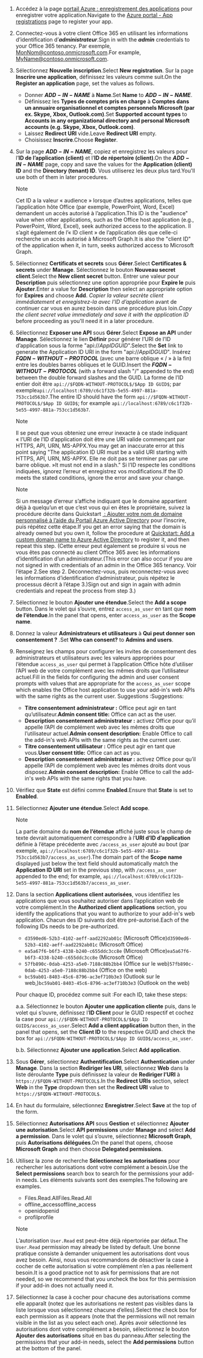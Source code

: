 

1. <span data-ttu-id="d5cac-101">Accédez à la page [portail Azure : enregistrement des applications](https://go.microsoft.com/fwlink/?linkid=2083908) pour enregistrer votre application.</span><span class="sxs-lookup"><span data-stu-id="d5cac-101">Navigate to the [Azure portal - App registrations](https://go.microsoft.com/fwlink/?linkid=2083908) page to register your app.</span></span>

1. <span data-ttu-id="d5cac-102">Connectez-vous à votre client Office 365 en utilisant les informations d’identification d’***administrateur***.</span><span class="sxs-lookup"><span data-stu-id="d5cac-102">Sign in with the ***admin*** credentials to your Office 365 tenancy.</span></span> <span data-ttu-id="d5cac-103">Par exemple, MonNom@contoso.onmicrosoft.com.</span><span class="sxs-lookup"><span data-stu-id="d5cac-103">For example, MyName@contoso.onmicrosoft.com.</span></span>

1. <span data-ttu-id="d5cac-104">Sélectionnez **Nouvelle inscription**.</span><span class="sxs-lookup"><span data-stu-id="d5cac-104">Select **New registration**.</span></span> <span data-ttu-id="d5cac-105">Sur la page **Inscrire une application**, définissez les valeurs comme suit.</span><span class="sxs-lookup"><span data-stu-id="d5cac-105">On the **Register an application** page, set the values as follows.</span></span>

    * <span data-ttu-id="d5cac-106">Donner **$ADD-IN-NAME$** à **Name**.</span><span class="sxs-lookup"><span data-stu-id="d5cac-106">Set **Name** to **$ADD-IN-NAME$**.</span></span>
    * <span data-ttu-id="d5cac-107">Définissez les **Types de comptes pris en charge** à **Comptes dans un annuaire organisationnel et comptes personnels Microsoft (par ex. Skype, Xbox, Outlook.com)**.</span><span class="sxs-lookup"><span data-stu-id="d5cac-107">Set **Supported account types** to **Accounts in any organizational directory and personal Microsoft accounts (e.g. Skype, Xbox, Outlook.com)**.</span></span>
    * <span data-ttu-id="d5cac-108">Laissez **Redirect URI** vide.</span><span class="sxs-lookup"><span data-stu-id="d5cac-108">Leave **Redirect URI** empty.</span></span>
    * <span data-ttu-id="d5cac-109">Choisissez **Inscrire**.</span><span class="sxs-lookup"><span data-stu-id="d5cac-109">Choose **Register**.</span></span>

1. <span data-ttu-id="d5cac-110">Sur la page **$ADD-IN-NAME$**, copiez et enregistrez les valeurs pour l’**ID de l’application (client)** et l’**ID de répertoire (client)**.</span><span class="sxs-lookup"><span data-stu-id="d5cac-110">On the **$ADD-IN-NAME$** page, copy and save the values for the **Application (client) ID** and the **Directory (tenant) ID**.</span></span> <span data-ttu-id="d5cac-111">Vous utiliserez les deux plus tard.</span><span class="sxs-lookup"><span data-stu-id="d5cac-111">You'll use both of them in later procedures.</span></span>

    > [!NOTE]
    > <span data-ttu-id="d5cac-112">Cet ID a la valeur « audience » lorsque d’autres applications, telles que l’application hôte Office (par exemple, PowerPoint, Word, Excel) demandent un accès autorisé à l’application.</span><span class="sxs-lookup"><span data-stu-id="d5cac-112">This ID is the "audience" value when other applications, such as the Office host application (e.g., PowerPoint, Word, Excel), seek authorized access to the application.</span></span> <span data-ttu-id="d5cac-113">Il s’agit également de l’« ID client » de l’application dès que celle-ci recherche un accès autorisé à Microsoft Graph.</span><span class="sxs-lookup"><span data-stu-id="d5cac-113">It is also the "client ID" of the application when it, in turn, seeks authorized access to Microsoft Graph.</span></span>

1. <span data-ttu-id="d5cac-114">Sélectionnez **Certificats et secrets** sous **Gérer**.</span><span class="sxs-lookup"><span data-stu-id="d5cac-114">Select **Certificates & secrets** under **Manage**.</span></span> <span data-ttu-id="d5cac-115">Sélectionnez le bouton **Nouveau secret client**.</span><span class="sxs-lookup"><span data-stu-id="d5cac-115">Select the **New client secret** button.</span></span> <span data-ttu-id="d5cac-116">Entrer une valeur pour **Description** puis sélectionnez une option appropriée pour **Expire le** puis **Ajouter**.</span><span class="sxs-lookup"><span data-stu-id="d5cac-116">Enter a value for **Description** then select an appropriate option for **Expires** and choose **Add**.</span></span> <span data-ttu-id="d5cac-117">*Copier la valeur secrète client immédiatement et enregistrez-la avec l’ID d’application* avant de continuer car vous en aurez besoin dans une procédure plus loin.</span><span class="sxs-lookup"><span data-stu-id="d5cac-117">*Copy the client secret value immediately and save it with the application ID* before proceeding as you'll need it in a later procedure.</span></span>

1. <span data-ttu-id="d5cac-118">Sélectionnez **Exposer une API** sous **Gérer**.</span><span class="sxs-lookup"><span data-stu-id="d5cac-118">Select **Expose an API** under **Manage**.</span></span> <span data-ttu-id="d5cac-119">Sélectionnez le lien **Définir** pour générer l’URI de l’ID d’application sous la forme "api://$App ID GUID$".</span><span class="sxs-lookup"><span data-stu-id="d5cac-119">Select the **Set** link to generate the Application ID URI in the form "api://$App ID GUID$".</span></span> <span data-ttu-id="d5cac-120">Insérez **$FQDN-WITHOUT-PROTOCOL$** (avec une barre oblique « / » à la fin) entre les doubles barres obliques et le GUID.</span><span class="sxs-lookup"><span data-stu-id="d5cac-120">Insert the **$FQDN-WITHOUT-PROTOCOL$** (with a forward slash "/" appended to the end) between the double forward slashes and the GUID.</span></span> <span data-ttu-id="d5cac-121">La forme de l’ID entier doit être `api://$FQDN-WITHOUT-PROTOCOL$/$App ID GUID$`; par exemple`api://localhost:6789/c6c1f32b-5e55-4997-881a-753cc1d563b7`.</span><span class="sxs-lookup"><span data-stu-id="d5cac-121">The entire ID should have the form `api://$FQDN-WITHOUT-PROTOCOL$/$App ID GUID$`; for example `api://localhost:6789/c6c1f32b-5e55-4997-881a-753cc1d563b7`.</span></span>

    > [!NOTE]
    > <span data-ttu-id="d5cac-122">Il se peut que vous obteniez une erreur inexacte à ce stade indiquant « l’URI de l’ID d’application doit être une URI valide commençant par HTTPS, API, URN, MS-APPX.</span><span class="sxs-lookup"><span data-stu-id="d5cac-122">You may get an inaccurate error at this point saying "The application ID URI must be a valid URI starting with HTTPS, API, URN, MS-APPX.</span></span> <span data-ttu-id="d5cac-123">Elle ne doit pas se terminer pas par une barre oblique. »</span><span class="sxs-lookup"><span data-stu-id="d5cac-123">It must not end in a slash."</span></span> <span data-ttu-id="d5cac-124">Si l’ID respecte les conditions indiquées, ignorez l’erreur et enregistrez vos modifications.</span><span class="sxs-lookup"><span data-stu-id="d5cac-124">If the ID meets the stated conditions, ignore the error and save your change.</span></span>

    > [!NOTE]
    > <span data-ttu-id="d5cac-125">Si un message d’erreur s’affiche indiquant que le domaine appartient déjà à quelqu’un et que c’est vous qui en êtes le propriétaire, suivez la procédure décrite dans Quickstart [ : Ajouter votre nom de domaine personnalisé à l’aide du Portail Azure Active Directory](/azure/active-directory/add-custom-domain) pour l’inscrire, puis répétez cette étape.</span><span class="sxs-lookup"><span data-stu-id="d5cac-125">If you get an error saying that the domain is already owned but you own it, follow the procedure at [Quickstart: Add a custom domain name to Azure Active Directory](/azure/active-directory/add-custom-domain) to register it, and then repeat this step.</span></span> <span data-ttu-id="d5cac-126">(Cette erreur peut également se produire si vous ne vous êtes pas connecté au client Office 365 avec les informations d’identification d’un administrateur.</span><span class="sxs-lookup"><span data-stu-id="d5cac-126">(This error can also occur if you are not signed in with credentials of an admin in the Office 365 tenancy.</span></span> <span data-ttu-id="d5cac-127">Voir l’étape 2.</span><span class="sxs-lookup"><span data-stu-id="d5cac-127">See step 2.</span></span> <span data-ttu-id="d5cac-128">Déconnectez-vous, puis reconnectez-vous avec les informations d’identification d’administrateur, puis répétez le processus décrit à l’étape 3.)</span><span class="sxs-lookup"><span data-stu-id="d5cac-128">Sign out and sign in again with admin credentials and repeat the process from step 3.)</span></span>

1. <span data-ttu-id="d5cac-129">Sélectionnez le bouton **Ajouter une étendue**.</span><span class="sxs-lookup"><span data-stu-id="d5cac-129">Select the **Add a scope** button.</span></span> <span data-ttu-id="d5cac-130">Dans le volet qui s’ouvre, entrez `access_as_user` en tant que **nom de l’étendue**.</span><span class="sxs-lookup"><span data-stu-id="d5cac-130">In the panel that opens, enter `access_as_user` as the **Scope name**.</span></span>

1. <span data-ttu-id="d5cac-131">Donnez la valeur **Administrateurs et utilisateurs** à **Qui peut donner son consentement ?** .</span><span class="sxs-lookup"><span data-stu-id="d5cac-131">Set **Who can consent?** to **Admins and users**.</span></span>

1. <span data-ttu-id="d5cac-132">Renseignez les champs pour configurer les invites de consentement des administrateurs et utilisateurs avec les valeurs appropriées pour l’étendue `access_as_user` qui permet à l’application Office hôte d’utiliser l’API web de votre complément avec les mêmes droits que l’utilisateur actuel.</span><span class="sxs-lookup"><span data-stu-id="d5cac-132">Fill in the fields for configuring the admin and user consent prompts with values that are appropriate for the `access_as_user` scope which enables the Office host application to use your add-in's web APIs with the same rights as the current user.</span></span> <span data-ttu-id="d5cac-133">Suggestions :</span><span class="sxs-lookup"><span data-stu-id="d5cac-133">Suggestions:</span></span>

    - <span data-ttu-id="d5cac-134">**Titre consentement administrateur :** Office peut agir en tant qu’utilisateur.</span><span class="sxs-lookup"><span data-stu-id="d5cac-134">**Admin consent title:** Office can act as the user.</span></span>
    - <span data-ttu-id="d5cac-135">**Description consentement administrateur :** activez Office pour qu’il appelle l’API de complément web avec les mêmes droits que l’utilisateur actuel.</span><span class="sxs-lookup"><span data-stu-id="d5cac-135">**Admin consent description:** Enable Office to call the add-in's web APIs with the same rights as the current user.</span></span>
    - <span data-ttu-id="d5cac-136">**Titre consentement utilisateur :** Office peut agir en tant que vous.</span><span class="sxs-lookup"><span data-stu-id="d5cac-136">**User consent title:** Office can act as you.</span></span>
    - <span data-ttu-id="d5cac-137">**Description consentement administrateur :** activez Office pour qu’il appelle l’API de complément web avec les mêmes droits dont vous disposez.</span><span class="sxs-lookup"><span data-stu-id="d5cac-137">**Admin consent description:** Enable Office to call the add-in's web APIs with the same rights that you have.</span></span>

1. <span data-ttu-id="d5cac-138">Vérifiez que **State** est défini comme **Enabled**.</span><span class="sxs-lookup"><span data-stu-id="d5cac-138">Ensure that **State** is set to **Enabled**.</span></span>

1. <span data-ttu-id="d5cac-139">Sélectionnez **Ajouter une étendue**.</span><span class="sxs-lookup"><span data-stu-id="d5cac-139">Select **Add scope**.</span></span>

    > [!NOTE]
    > <span data-ttu-id="d5cac-140">La partie domaine du **nom de l’étendue** affiché juste sous le champ de texte devrait automatiquement correspondre à l’**URI d’ID d’application** définie à l’étape précédente avec `/access_as_user` ajouté au bout (par exemple, `api://localhost:6789/c6c1f32b-5e55-4997-881a-753cc1d563b7/access_as_user`).</span><span class="sxs-lookup"><span data-stu-id="d5cac-140">The domain part of the **Scope name** displayed just below the text field should automatically match the **Application ID URI** set in the previous step, with `/access_as_user` appended to the end; for example, `api://localhost:6789/c6c1f32b-5e55-4997-881a-753cc1d563b7/access_as_user`.</span></span>

1. <span data-ttu-id="d5cac-141">Dans la section **Applications client autorisées**, vous identifiez les applications que vous souhaitez autoriser dans l’application web de votre complément.</span><span class="sxs-lookup"><span data-stu-id="d5cac-141">In the **Authorized client applications** section, you identify the applications that you want to authorize to your add-in's web application.</span></span> <span data-ttu-id="d5cac-142">Chacun des ID suivants doit être pré-autorisé.</span><span class="sxs-lookup"><span data-stu-id="d5cac-142">Each of the following IDs needs to be pre-authorized.</span></span>
  
    * <span data-ttu-id="d5cac-143">`d3590ed6-52b3-4102-aeff-aad2292ab01c` (Microsoft Office)</span><span class="sxs-lookup"><span data-stu-id="d5cac-143">`d3590ed6-52b3-4102-aeff-aad2292ab01c` (Microsoft Office)</span></span>
    * <span data-ttu-id="d5cac-144">`ea5a67f6-b6f3-4338-b240-c655ddc3cc8e` (Microsoft Office)</span><span class="sxs-lookup"><span data-stu-id="d5cac-144">`ea5a67f6-b6f3-4338-b240-c655ddc3cc8e` (Microsoft Office)</span></span>
    * <span data-ttu-id="d5cac-145">`57fb890c-0dab-4253-a5e0-7188c88b2bb4` (Office sur le web)</span><span class="sxs-lookup"><span data-stu-id="d5cac-145">`57fb890c-0dab-4253-a5e0-7188c88b2bb4` (Office on the web)</span></span>
    * <span data-ttu-id="d5cac-146">`bc59ab01-8403-45c6-8796-ac3ef710b3e3` (Outlook sur le web,)</span><span class="sxs-lookup"><span data-stu-id="d5cac-146">`bc59ab01-8403-45c6-8796-ac3ef710b3e3` (Outlook on the web)</span></span>

    <span data-ttu-id="d5cac-147">Pour chaque ID, procédez comme suit :</span><span class="sxs-lookup"><span data-stu-id="d5cac-147">For each ID, take these steps:</span></span>

      <span data-ttu-id="d5cac-148">a.</span><span class="sxs-lookup"><span data-stu-id="d5cac-148">a.</span></span> <span data-ttu-id="d5cac-149">Sélectionnez le bouton **Ajouter une application cliente** puis, dans le volet qui s’ouvre, définissez l’**ID Client** pour le GUID respectif et cochez la case pour `api://$FQDN-WITHOUT-PROTOCOL$/$App ID GUID$/access_as_user`.</span><span class="sxs-lookup"><span data-stu-id="d5cac-149">Select **Add a client application** button then, in the panel that opens, set the **Client ID** to the respective GUID and check the box for `api://$FQDN-WITHOUT-PROTOCOL$/$App ID GUID$/access_as_user`.</span></span>

      <span data-ttu-id="d5cac-150">b.</span><span class="sxs-lookup"><span data-stu-id="d5cac-150">b.</span></span> <span data-ttu-id="d5cac-151">Sélectionnez **Ajouter une application**.</span><span class="sxs-lookup"><span data-stu-id="d5cac-151">Select **Add application**.</span></span>

1. <span data-ttu-id="d5cac-152">Sous **Gérer**, sélectionnez **Authentification**.</span><span class="sxs-lookup"><span data-stu-id="d5cac-152">Select **Authentication** under **Manage**.</span></span> <span data-ttu-id="d5cac-153">Dans la section **Rediriger les URI**, sélectionnez **Web** dans la liste déroulante **Type** puis définissez la valeur de **Rediriger l’URI** à `https://$FQDN-WITHOUT-PROTOCOL$`.</span><span class="sxs-lookup"><span data-stu-id="d5cac-153">In the **Redirect URIs** section, select **Web** in the **Type** dropdown then set the **Redirect URI** value to `https://$FQDN-WITHOUT-PROTOCOL$`.</span></span>

1. <span data-ttu-id="d5cac-154">En haut du formulaire, sélectionnez **Enregistrer**.</span><span class="sxs-lookup"><span data-stu-id="d5cac-154">Select **Save** at the top of the form.</span></span>

1. <span data-ttu-id="d5cac-155">Sélectionnez **Autorisations API** sous **Gestion** et sélectionnez **Ajouter une autorisation**.</span><span class="sxs-lookup"><span data-stu-id="d5cac-155">Select **API permissions** under **Manage** and select **Add a permission**.</span></span> <span data-ttu-id="d5cac-156">Dans le volet qui s’ouvre, sélectionnez **Microsoft Graph**, puis **Autorisations déléguées**.</span><span class="sxs-lookup"><span data-stu-id="d5cac-156">On the panel that opens, choose **Microsoft Graph** and then choose **Delegated permissions**.</span></span>

1. <span data-ttu-id="d5cac-157">Utilisez la zone de recherche **Sélectionnez les autorisations** pour rechercher les autorisations dont votre complément a besoin.</span><span class="sxs-lookup"><span data-stu-id="d5cac-157">Use the **Select permissions** search box to search for the permissions your add-in needs.</span></span> <span data-ttu-id="d5cac-158">Les éléments suivants sont des exemples.</span><span class="sxs-lookup"><span data-stu-id="d5cac-158">The following are examples.</span></span>

    * <span data-ttu-id="d5cac-159">Files.Read.All</span><span class="sxs-lookup"><span data-stu-id="d5cac-159">Files.Read.All</span></span>
    * <span data-ttu-id="d5cac-160">offline_access</span><span class="sxs-lookup"><span data-stu-id="d5cac-160">offline_access</span></span>
    * <span data-ttu-id="d5cac-161">openid</span><span class="sxs-lookup"><span data-stu-id="d5cac-161">openid</span></span>
    * <span data-ttu-id="d5cac-162">profil</span><span class="sxs-lookup"><span data-stu-id="d5cac-162">profile</span></span>

    > [!NOTE]
    > <span data-ttu-id="d5cac-163">L’autorisation `User.Read` est peut-être déjà répertoriée par défaut.</span><span class="sxs-lookup"><span data-stu-id="d5cac-163">The `User.Read` permission may already be listed by default.</span></span> <span data-ttu-id="d5cac-164">Une bonne pratique consiste à demander uniquement les autorisations dont vous avez besoin. Ainsi, nous vous recommandons de désactiver la case à cocher de cette autorisation si votre complément n’en a pas réellement besoin.</span><span class="sxs-lookup"><span data-stu-id="d5cac-164">It is a good practice not to ask for permissions that are not needed, so we recommend that you uncheck the box for this permission if your add-in does not actually need it.</span></span>

1. <span data-ttu-id="d5cac-165">Sélectionnez la case à cocher pour chacune des autorisations comme elle apparaît (notez que les autorisations ne restent pas visibles dans la liste lorsque vous sélectionnez chacune d’elles).</span><span class="sxs-lookup"><span data-stu-id="d5cac-165">Select the check box for each permission as it appears (note that the permissions will not remain visible in the list as you select each one).</span></span> <span data-ttu-id="d5cac-166">Après avoir sélectionné les autorisations dont votre complément a besoin, sélectionnez le bouton **Ajouter des autorisations** situé en bas du panneau.</span><span class="sxs-lookup"><span data-stu-id="d5cac-166">After selecting the permissions that your add-in needs, select the **Add permissions** button at the bottom of the panel.</span></span>
